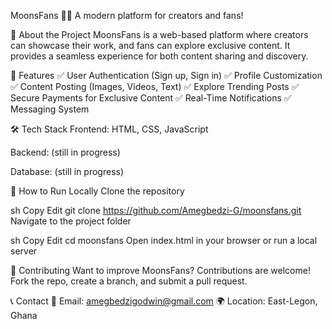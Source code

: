 MoonsFans 🌙✨
A modern platform for creators and fans!

🚀 About the Project
MoonsFans is a web-based platform where creators can showcase their work, and fans can explore exclusive content. It provides a seamless experience for both content sharing and discovery.

🎯 Features
✅ User Authentication (Sign up, Sign in)
✅ Profile Customization
✅ Content Posting (Images, Videos, Text)
✅ Explore Trending Posts
✅ Secure Payments for Exclusive Content
✅ Real-Time Notifications
✅ Messaging System

🛠 Tech Stack
Frontend: HTML, CSS, JavaScript

Backend: (still in progress)

Database: (still in progress)

📌 How to Run Locally
Clone the repository

sh
Copy
Edit
git clone https://github.com/Amegbedzi-G/moonsfans.git
Navigate to the project folder

sh
Copy
Edit
cd moonsfans
Open index.html in your browser or run a local server

🤝 Contributing
Want to improve MoonsFans? Contributions are welcome! Fork the repo, create a branch, and submit a pull request.

📞 Contact
📧 Email: amegbedzigodwin@gmail.com
🌍 Location: East-Legon, Ghana

